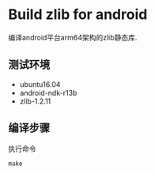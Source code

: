 # Build zlib for android

编译android平台arm64架构的zlib静态库.

## 测试环境

* ubuntu16.04
* android-ndk-r13b
* zlib-1.2.11

## 编译步骤

执行命令

```shell
make
```
